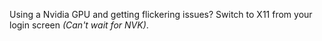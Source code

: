Using a Nvidia GPU and getting flickering issues? Switch to X11 from your login screen *(Can't wait for NVK)*.